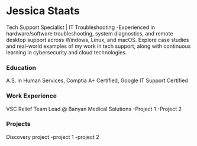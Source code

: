 # Jessica Staats
Tech Support Specialist | IT Troubleshooting
-Experienced in hardware/software troubleshooting, system diagnostics, and remote desktop support across Windows, Linux, and macOS. Explore case studies and real-world examples of my work in tech support, along with continuous learning in cybersecurity and cloud technologies.
### Education
A.S. in Human Services, Comptia A+ Certified, Google IT Support Certified

### Work Experience
VSC Relief Team Lead @ Banyan Medical Solutions
-Project 1
-Project 2

### Projects
Discovery project
-project 1
-project 2

